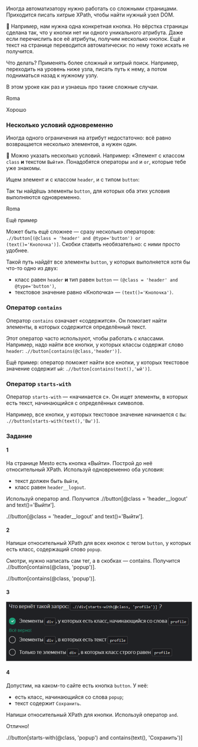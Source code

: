 Иногда автоматизатору нужно работать со сложными страницами. Приходится писать хитрые XPath, чтобы найти нужный узел DOM.

📎 Например, нам нужна одна конкретная кнопка. Но вёрстка страницы сделана так, что у кнопки нет ни одного уникального атрибута. Даже если перечислить все её атрибуты, получим несколько кнопок. Ещё и текст на странице переводится автоматически: по нему тоже искать не получится.

Что делать? Применять более сложный и хитрый поиск. Например, переходить на уровень ниже узла, писать путь к нему, а потом подниматься назад к нужному узлу.

В этом уроке как раз и узнаешь про такие сложные случаи.

Roma

Хорошо

### Несколько условий одновременно

Иногда одного ограничения на атрибут недостаточно: всё равно возвращается несколько элементов, а нужен один.

📌 Можно указать несколько условий. Например: «Элемент с классом `class` **и** текстом `Выйти`». Понадобятся операторы `and` и `or`, которые тебе уже знакомы.

Ищем элемент и с классом `header`, и с типом `button`:

Так ты найдёшь элементы `button`, для которых оба этих условия выполняются одновременно.

Roma

Ещё пример

Может быть ещё сложнее — сразу несколько операторов: `.//button[(@class = 'header' and @type='button') or (text()='Кнопочка')]`. Скобки ставить необязательно: с ними просто удобнее.

Такой путь найдёт все элементы `button`, у которых выполняется хотя бы что-то одно из двух:

- класс равен `header` **и** тип равен `button` — `(@class = 'header' and @type='button')`,
- текстовое значение равно «Кнопочка» — `(text()='Кнопочка')`.

### Оператор `contains`

Оператор `contains` означает «содержится». Он помогает найти элементы, в которых содержится определённый текст.

Этот оператор часто используют, чтобы работать с классами. Например, надо найти все кнопки, у которых классы содержат слово `header`: `.//button[contains(@class,'header')]`.

Ещё пример: оператор поможет найти все кнопки, у которых текстовое значение содержит `ый`: `.//button[contains(text(),'ый')]`.

### Оператор `starts-with`

Оператор `starts-with` — «начинается с». Он ищет элементы, в которых есть текст, начинающийся с определённых символов.

Например, все кнопки, у которых текстовое значение начинается с `Вы`: `.//button[starts-with(text(),'Вы')]`.

### Задание
#### 1
На странице Mesto есть кнопка «Выйти». Построй до неё относительный XPath. Используй одновременно оба условия:

- текст должен быть `Выйти`,
- класс равен `header__logout`.

Используй оператор and. Получится .//button[@class = 'header__logout' and text()='Выйти'].

.//button[@class = 'header__logout' and text()='Выйти'].

#### 2
Напиши относительный XPath для всех кнопок c тегом `button`, у которых есть класс, содержащий слово `popup`.

Смотри, нужно написать сам тег, а в скобках — contains. Получится .//button[contains(@class, 'popup')].

.//button[contains(@class, 'popup')].

#### 3
![img_11.png](img%2Fimg_11.png)

#### 4

Допустим, на каком-то сайте есть кнопка `button`. У неё:

- есть класс, начинающийся со слова `popup`;
- текст содержит `Сохранить`.

Напиши относительный XPath для кнопки. Используй оператор `and`.

Отлично!

.//button[starts-with(@class, 'popup') and contains(text(), 'Сохранить')]